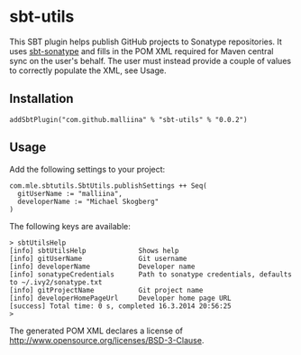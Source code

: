 # sbt-utils #

This SBT plugin helps publish GitHub projects to Sonatype repositories. It uses
[sbt-sonatype](https://github.com/xerial/sbt-sonatype) and fills in the POM XML
required for Maven central sync on the user's behalf. The user must instead provide
a couple of values to correctly populate the XML, see Usage.

## Installation ##

    addSbtPlugin("com.github.malliina" % "sbt-utils" % "0.0.2")

## Usage ##

Add the following settings to your project:

```
com.mle.sbtutils.SbtUtils.publishSettings ++ Seq(
  gitUserName := "malliina",
  developerName := "Michael Skogberg"
)
```

The following keys are available:

```
> sbtUtilsHelp
[info] sbtUtilsHelp             Shows help
[info] gitUserName              Git username
[info] developerName            Developer name
[info] sonatypeCredentials      Path to sonatype credentials, defaults to ~/.ivy2/sonatype.txt
[info] gitProjectName           Git project name
[info] developerHomePageUrl     Developer home page URL
[success] Total time: 0 s, completed 16.3.2014 20:56:25
>
```

The generated POM XML declares a license of http://www.opensource.org/licenses/BSD-3-Clause.